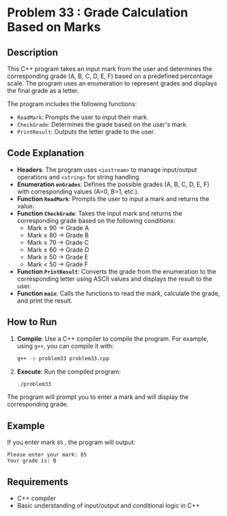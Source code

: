 # Problem 33 : Grade Calculation Based on Marks

## Description
This C++ program takes an input mark from the user and determines the corresponding grade (A, B, C, D, E, F) based on a predefined percentage scale. The program uses an enumeration to represent grades and displays the final grade as a letter.

The program includes the following functions:
- `ReadMark`: Prompts the user to input their mark.
- `CheckGrade`: Determines the grade based on the user's mark.
- `PrintResult`: Outputs the letter grade to the user.

## Code Explanation

- **Headers**: The program uses `<iostream>` to manage input/output operations and `<string>` for string handling.
- **Enumeration `enGrades`**: Defines the possible grades (A, B, C, D, E, F) with corresponding values (A=0, B=1, etc.).
- **Function `ReadMark`**: Prompts the user to input a mark and returns the value.
- **Function `CheckGrade`**: Takes the input mark and returns the corresponding grade based on the following conditions:
  - Mark ≥ 90 → Grade A
  - Mark ≥ 80 → Grade B
  - Mark ≥ 70 → Grade C
  - Mark ≥ 60 → Grade D
  - Mark ≥ 50 → Grade E
  - Mark < 50  → Grade F
- **Function `PrintResult`**: Converts the grade from the enumeration to the corresponding letter using ASCII values and displays the result to the user.
- **Function `main`**: Calls the functions to read the mark, calculate the grade, and print the result.

## How to Run

1. **Compile**: Use a C++ compiler to compile the program. For example, using `g++`, you can compile it with:
   ```bash
   g++ -o problem33 problem33.cpp
   ```
2. **Execute**: Run the compiled program:
   ```bash
   ./problem33
   ```
 The program will prompt you to enter a mark and will display the corresponding grade.
## Example

If you enter mark `85` , the program will output:
```
Please enter your mark: 85
Your grade is: B
```

## Requirements
- C++ compiler
- Basic understanding of input/output and conditional logic in C++

